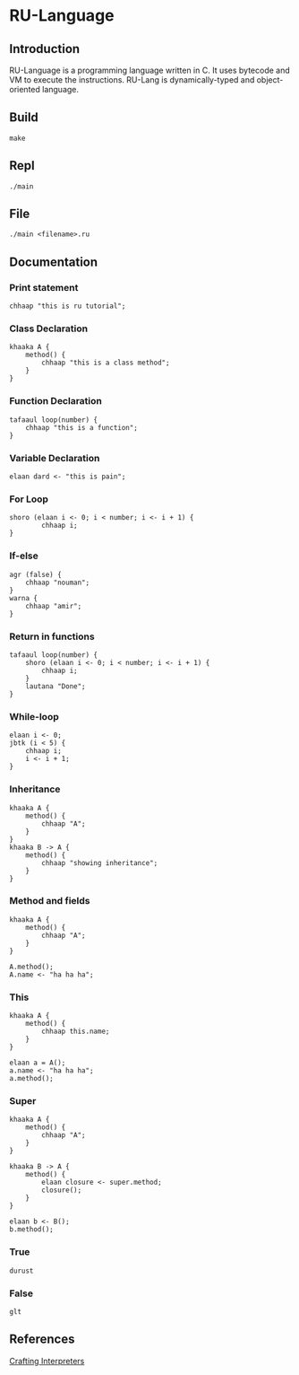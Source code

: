 # RU-Language
## Introduction
RU-Language is a programming language written in C. It uses bytecode and VM to execute the instructions. RU-Lang is dynamically-typed and object-oriented language.

## Build
```
make
```
## Repl
```
./main
```
## File
```
./main <filename>.ru
```

## Documentation
### Print statement
```
chhaap "this is ru tutorial";
```
### Class Declaration
```
khaaka A {
    method() {
        chhaap "this is a class method";
    }
}
```
### Function Declaration
```
tafaaul loop(number) {
    chhaap "this is a function";
}
```
### Variable Declaration
```
elaan dard <- "this is pain";
```
### For Loop
```
shoro (elaan i <- 0; i < number; i <- i + 1) {
        chhaap i;
}
```
### If-else
```
agr (false) {
    chhaap "nouman";
}
warna {
    chhaap "amir";
}
```

### Return in functions
```
tafaaul loop(number) {
    shoro (elaan i <- 0; i < number; i <- i + 1) {
        chhaap i;
    }
    lautana "Done";
}
```
### While-loop
```
elaan i <- 0;
jbtk (i < 5) {
    chhaap i;
    i <- i + 1;
}
```
### Inheritance
```
khaaka A {
    method() {
        chhaap "A";
    }
}
khaaka B -> A {
    method() {
        chhaap "showing inheritance";
    }
}
```
### Method and fields
```
khaaka A {
    method() {
        chhaap "A";
    }
}

A.method();
A.name <- "ha ha ha";
```
### This
```
khaaka A {
    method() {
        chhaap this.name;
    }
}

elaan a = A();
a.name <- "ha ha ha";
a.method();
```
### Super
```
khaaka A {
    method() {
        chhaap "A";
    }
}

khaaka B -> A {
    method() {
        elaan closure <- super.method;
        closure();
    }
}

elaan b <- B();
b.method();
```
### True
```
durust
```
### False
```
glt
```

## References
[Crafting Interpreters](https://craftinginterpreters.com/)